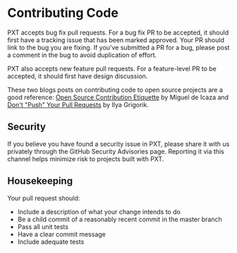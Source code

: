 # Contributing Code

PXT accepts bug fix pull requests.
For a bug fix PR to be accepted, it should first have a tracking issue that has been marked approved.
Your PR should link to the bug you are fixing.
If you've submitted a PR for a bug, please post a comment in the bug to avoid duplication of effort.

PXT also accepts new feature pull requests.
For a feature-level PR to be accepted, it should first have design discussion.

These two blogs posts on contributing code to open source projects are a good reference:
[Open Source Contribution Etiquette](http://tirania.org/blog/archive/2010/Dec-31.html) by Miguel de Icaza and [Don't "Push" Your Pull Requests](https://www.igvita.com/2011/12/19/dont-push-your-pull-requests/) by Ilya Grigorik.

## Security

If you believe you have found a security issue in PXT, please share it with us privately through the GitHub Security Advisories page.
Reporting it via this channel helps minimize risk to projects built with PXT.

## Housekeeping

Your pull request should:

* Include a description of what your change intends to do
* Be a child commit of a reasonably recent commit in the master branch
* Pass all unit tests
* Have a clear commit message
* Include adequate tests
